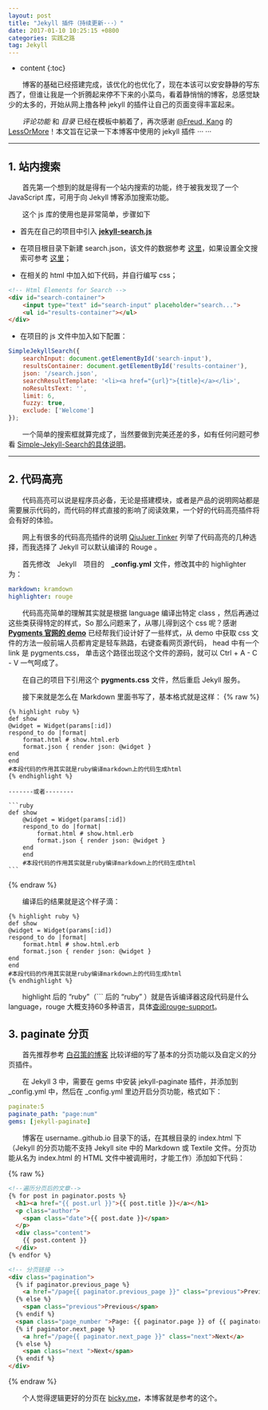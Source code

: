 ```yaml
---
layout: post
title: "Jekyll 插件（持续更新···）"
date: 2017-01-10 10:25:15 +0800
categories: 实践之路
tag: Jekyll
---
```


* content
{:toc}


　　博客的基础已经搭建完成，该优化的也优化了，现在本该可以安安静静的写东西了，但谁让我是一个折腾起来停不下来的小菜鸟，看着静悄悄的博客，总感觉缺少的太多的，开始从网上撸各种 jekyll 的插件让自己的页面变得丰富起来。

　　*评论功能* 和 *目录* 已经在模板中躺着了，再次感谢 [@Freud, Kang](https://github.com/luoyan35714) 的 [LessOrMore](https://github.com/luoyan35714/LessOrMore)！本文旨在记录一下本博客中使用的 jekyll 插件 ··· ···<!-- more -->

----------

## 1. 站内搜索

　　首先第一个想到的就是得有一个站内搜索的功能，终于被我发现了一个 JavaScript 库，可用于向 Jekyll 博客添加搜索功能。

　　这个 js 库的使用也是非常简单，步骤如下

+ 首先在自己的项目中引入 **[jekyll-search.js](https://github.com/DoubleRayWang/Simple-Jekyll-Search/tree/master/dest)** 

+ 在项目根目录下新建 search.json，该文件的数据参考 [这里](https://github.com/DoubleRayWang/Simple-Jekyll-Search/blob/master/example/search.json)，如果设置全文搜索可参考 [这里](https://github.com/DoubleRayWang/Simple-Jekyll-Search/blob/master/search.json)；

+ 在相关的 html 中加入如下代码，并自行编写 css；

```html
<!-- Html Elements for Search -->
<div id="search-container">
    <input type="text" id="search-input" placeholder="search...">
    <ul id="results-container"></ul>
</div>
```

+ 在项目的 js 文件中加入如下配置：

```javascript
SimpleJekyllSearch({
    searchInput: document.getElementById('search-input'),
    resultsContainer: document.getElementById('results-container'),
    json: '/search.json',
    searchResultTemplate: '<li><a href="{url}">{title}</a></li>',
    noResultsText: '',
    limit: 6,
    fuzzy: true,
    exclude: ['Welcome']
});
```

　　一个简单的搜索框就算完成了，当然要做到完美还差的多，如有任何问题可参看 [Simple-Jekyll-Search的具体说明](https://github.com/DoubleRayWang/Simple-Jekyll-Search/tree/master)。


-----

## 2. 代码高亮

　　代码高亮可以说是程序员必备，无论是搭建模块，或者是产品的说明网站都是需要展示代码的，而代码的样式直接的影响了阅读效果，一个好的代码高亮插件将会有好的体验。

　　网上有很多的代码高亮插件的说明 [QiuJuer Tinker](http://blog.csdn.net/qiujuer/article/details/50419279) 列举了代码高亮的几种选择，而我选择了 Jekyll 可以默认编译的 Rouge 。

　　首先修改　Jekyll　项目的　**_config.yml** 文件，修改其中的 highlighter 为：

```yaml
markdown: kramdown
highlighter: rouge
```

　　代码高亮简单的理解其实就是根据 language 编译出特定 class ，然后再通过这些类获得特定的样式，So 那么问题来了，从哪儿得到这个 css 呢？感谢 **[Pygments 官网的 demo](http://pygments.org/demo/3666780/)** 已经帮我们设计好了一些样式，从 demo 中获取 css 文件的方法一般前端人员都肯定是轻车熟路，右键查看网页源代码， head 中有一个 link 是 pygments.css， 单击这个路径出现这个文件的源码，就可以 Ctrl + A - C - V 一气呵成了。

　　在自己的项目下引用这个 **pygments.css** 文件，然后重启 Jekyll 服务。

　　接下来就是怎么在 Markdown 里面书写了，基本格式就是这样：
{% raw %}

    {% highlight ruby %}
    def show
    @widget = Widget(params[:id])
    respond_to do |format|
        format.html # show.html.erb
        format.json { render json: @widget }
    end
    end
    #本段代码的作用其实就是ruby编译markdown上的代码生成html
    {% endhighlight %}
    
    -------或者--------
    
    ```ruby
    def show
        @widget = Widget(params[:id])
        respond_to do |format|
            format.html # show.html.erb
            format.json { render json: @widget }
        end
        end
        #本段代码的作用其实就是ruby编译markdown上的代码生成html
    ```
    
{% endraw %}

　　编译后的结果就是这个样子滴：

    {% highlight ruby %}
    def show
    @widget = Widget(params[:id])
    respond_to do |format|
        format.html # show.html.erb
        format.json { render json: @widget }
    end
    end
    #本段代码的作用其实就是ruby编译markdown上的代码生成html
    {% endhighlight %}
    
　　highlight 后的 “ruby”（``` 后的 “ruby” ）就是告诉编译器这段代码是什么 language，rouge 大概支持60多种语言，具体[查阅rouge-support](https://github.com/DoubleRayWang/rouge/blob/master/rouge%20support.md)。

## 3. paginate 分页

　　首先推荐参考 [白召策的博客](http://bamzc.top/2016/11/02/jekyll-paginate#1920) 比较详细的写了基本的分页功能以及自定义的分页插件。

　　在 Jekyll 3 中，需要在 gems 中安装 jekyll-paginate 插件，并添加到 _config.yml 中，然后在 _config.yml 里边开启分页功能，格式如下：

```yml
paginate:5
paginate_path: "page:num"
gems: [jekyll-paginate]
```

　　博客在 username..github.io 目录下的话，在其根目录的 index.html 下（Jekyll 的分页功能不支持 Jekyll site 中的 Markdown 或 Textile 文件。分页功能从名为 index.html 的 HTML 文件中被调用时，才能工作）添加如下代码：

{% raw %}
```html
<!--遍历分页后的文章-->
{% for post in paginator.posts %}
  <h1><a href="{{ post.url }}">{{ post.title }}</a></h1>
  <p class="author">
    <span class="date">{{ post.date }}</span>
  </p>
  <div class="content">
    {{ post.content }}
  </div>
{% endfor %}

<!-- 分页链接 -->
<div class="pagination">
  {% if paginator.previous_page %}
    <a href="/page{{ paginator.previous_page }}" class="previous">Previous</a>
  {% else %}
    <span class="previous">Previous</span>
  {% endif %}
  <span class="page_number ">Page: {{ paginator.page }} of {{ paginator.total_pages }}</span>
  {% if paginator.next_page %}
    <a href="/page{{ paginator.next_page }}" class="next">Next</a>
  {% else %}
    <span class="next ">Next</span>
  {% endif %}
</div>
```
{% endraw %}

　　个人觉得逻辑更好的分页在 [bicky.me](http://www.bicky.me/blog/archive/my-pagination-on-homepage-base-on-jekyll-pagination-plugin/)，本博客就是参考的这个。

<br>
